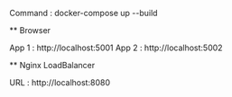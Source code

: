 Command : docker-compose up --build

** Browser

App 1 : http://localhost:5001
App 2 : http://localhost:5002

** Nginx LoadBalancer

URL : http://localhost:8080